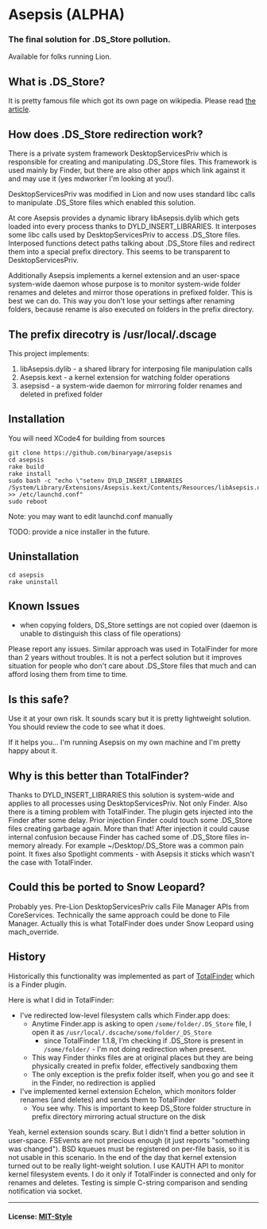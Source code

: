 # Asepsis (ALPHA)

### The final solution for .DS_Store pollution. 

Available for folks running Lion.

## What is .DS_Store?

It is pretty famous file which got its own page on wikipedia. Please read [the article](http://en.wikipedia.org/wiki/.DS_Store).

## How does .DS_Store redirection work?

There is a private system framework DesktopServicesPriv which is responsible for creating and manipulating .DS_Store files. This framework is used mainly by Finder, but there are also other apps which link against it and may use it (yes mdworker I'm looking at you!).

DesktopServicesPriv was modified in Lion and now uses standard libc calls to manipulate .DS_Store files which enabled this solution.

At core Asepsis provides a dynamic library libAsepsis.dylib which gets loaded into every process thanks to DYLD_INSERT_LIBRARIES. It interposes some libc calls used by DesktopServicesPriv to access .DS_Store files. Interposed functions detect paths talking about .DS_Store files and redirect them into a special prefix directory. This seems to be transparent to DesktopServicesPriv.

Additionally Asepsis implements a kernel extension and an user-space system-wide daemon whose purpose is to monitor system-wide folder renames and deletes and mirror those operations in prefixed folder. This is best we can do. This way you don't lose your settings after renaming folders, because rename is also executed on folders in the prefix directory.

## The prefix direcotry is **/usr/local/.dscage**

This project implements:

  1. libAsepsis.dylib - a shared library for interposing file manipulation calls
  2. Asepsis.kext - a kernel extension for watching folder operations
  3. asepsisd - a system-wide daemon for mirroring folder renames and deleted in prefixed folder

## Installation

You will need XCode4 for building from sources

    git clone https://github.com/binaryage/asepsis
    cd asepsis
    rake build
    rake install
    sudo bash -c "echo \"setenv DYLD_INSERT_LIBRARIES /System/Library/Extensions/Asepsis.kext/Contents/Resources/libAsepsis.dylib\" >> /etc/launchd.conf"
    sudo reboot
    
Note: you may want to edit launchd.conf manually    
    
TODO: provide a nice installer in the future.

## Uninstallation

    cd asepsis
    rake uninstall

## Known Issues

  * when copying folders, DS_Store settings are not copied over (daemon is unable to distinguish this class of file operations)
 
Please report any issues. Similar approach was used in TotalFinder for more than 2 years without troubles. It is not a perfect solution but it improves situation for people who don't care about .DS_Store files that much and can afford losing them from time to time.

## Is this safe?

Use it at your own risk. It sounds scary but it is pretty lightweight solution. You should review the code to see what it does.

If it helps you... I'm running Asepsis on my own machine and I'm pretty happy about it.

## Why is this better than TotalFinder?

Thanks to DYLD_INSERT_LIBRARIES this solution is system-wide and applies to all processes using DesktopServicesPriv. Not only Finder. Also there is a timing problem with TotalFinder. The plugin gets injected into the Finder after some delay. Prior injection Finder could touch some .DS_Store files creating garbage again. More than that! After injection it could cause internal confusion because Finder has cached some of .DS_Store files in-memory already. For example ~/Desktop/.DS_Store was a common pain point. It fixes also Spotlight comments - with Asepsis it sticks which wasn't the case with TotalFinder.

## Could this be ported to Snow Leopard?

Probably yes. Pre-Lion DesktopServicesPriv calls File Manager APIs from CoreServices. Technically the same approach could be done to File Manager. Actually this is what TotalFinder does under Snow Leopard using mach_override.

## History

Historically this functionality was implemented as part of [TotalFinder](http://totalfinder.binaryage.com) which is a Finder plugin.

Here is what I did in TotalFinder:

  * I've redirected low-level filesystem calls which Finder.app does: 
    * Anytime Finder.app is asking to open `/some/folder/.DS_Store` file, I open it as `/usr/local/.dscache/some/folder/_DS_Store`
      * since TotalFinder 1.1.8, I'm checking if .DS_Store is present in `/some/folder/` - I'm not doing redirection when present.
    * This way Finder thinks files are at original places but they are being physically created in prefix folder, effectively sandboxing them
    * The only exception is the prefix folder itself, when you go and see it in the Finder, no redirection is applied
  * I've implemented kernel extension Echelon, which monitors folder renames (and deletes) and sends them to TotalFinder
    * You see why. This is important to keep DS_Store folder structure in prefix directory mirroring actual structure on the disk

Yeah, kernel extension sounds scary. But I didn't find a better solution in user-space. FSEvents are not precious enough (it just reports "something was changed"). BSD kqueues must be registered on per-file basis, so it is not usable in this scenario. In the end of the day that kernel extension turned out to be really light-weight solution. I use KAUTH API to monitor kernel filesystem events. I do it only if TotalFinder is connected and only for renames and deletes. Testing is simple C-string comparison and sending notification via socket.

---

#### License: [MIT-Style](asepsis/raw/master/license.txt)